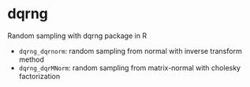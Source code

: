 # dqrng
Random sampling with dqrng package in R

- `dqrng_dqrnorm`: random sampling from normal with inverse transform method
- `dqrng_dqrMNorm`: random sampling from matrix-normal with cholesky factorization
